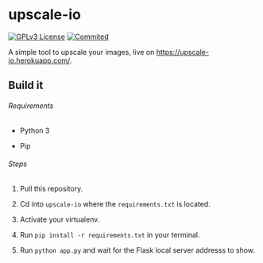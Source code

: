 # upscale-io
[![GPLv3 License](https://img.shields.io/badge/%20License-GPL%20v3-yellow?style=flat-square&labelColor=black)](https://opensource.org/licenses/)
[![Commited](https://img.shields.io/github/last-commit/albbus-stack/upscale-io?label=Commited&color=42c5f5&style=flat-square&logo=heroku&logoColor=42c5f5&logoWidth=17&labelColor=black)](https://github.com/albbus-stack/upscale-io/commits)

A simple tool to upscale your images, live on https://upscale-io.herokuapp.com/.

## Build it

###### Requirements

* Python 3

* Pip

###### Steps

1. Pull this repository.

2. Cd into `upscale-io` where the `requirements.txt` is located.
    
3. Activate your virtualenv.

4. Run `pip install -r requirements.txt` in your terminal.

5. Run `python app.py` and wait for the Flask local server addresss to show.
